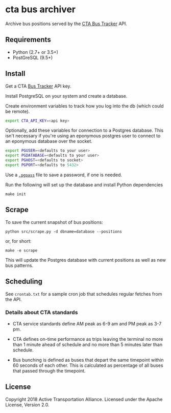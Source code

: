 # cta bus archiver

Archive bus positions served by the [CTA Bus Tracker](https://www.transitchicago.com/developers/bustracker/) API.

## Requirements

* Python (2.7+ or 3.5+)
* PostGreSQL (9.5+)

## Install

Get a CTA [Bus Tracker](https://www.transitchicago.com/developers/bustracker/) API key.

Install PostgreSQL on your system and create a database.

Create environment variables to track how you log into the db (which could be remote).

````bash
export CTA_API_KEY=<api key>
````
Optionally, add these variables for connection to a Postgres database. This isn't necessary if you're using an eponymous postgres user to connect to an eponymous database over the socket.
````bash
export PGUSER=<defaults to your user>
export PGDATABASE=<defaults to your user>
export PGHOST=<defaults to socket>
export PGPORT=<defaults to 5432>
````

Use a [`.pgpass`](https://www.postgresql.org/docs/current/static/libpq-pgpass.html) file to save a password, if one is needed.

Run the following will set up the database and install Python dependencies
```
make init
```

## Scrape

To save the current snapshot of bus positions:
```
python src/scrape.py -d dbname=database --positions
```

or, for short:
```
make -e scrape
```

This will update the Postgres database with current positions as well as new bus patterns.

## Scheduling

See `crontab.txt` for a sample cron job that schedules regular fetches from the API.

### Details about CTA standards

* CTA service standards define AM peak as 6-9 am and PM peak as 3-7 pm.

* CTA defines on-time performance as trips leaving the terminal no more than 1 minute ahead of schedule and no more than 5 minutes later than schedule.

* Bus bunching is defined as buses that depart the same timepoint within 60 seconds of each other. This is calculated as percentage of all buses that passed through the timepoint.


## License

Copyright 2018 Active Transportation Alliance. Licensed under the Apache License, Version 2.0.